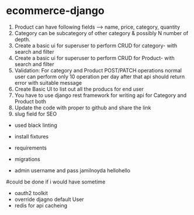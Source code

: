 # ecommerce-django
1. Product can have following fields --> name, price, category, quantity 
2. Category  can be subcategory of other category &amp; possibly N number of depth. 
3. Create a basic ui for superuser to perform CRUD for category- with search and filter 
4. Create a basic ui for superuser to perform CRUD for Product- with search and filter 
5. Validation: For category and Product POST/PATCH operations normal user can perform only 10 operation per day after that api should return error with suitable message 
6. Create Basic UI to list out all the producs for end user 
7. You have to use django rest framework for writing api for Category and Product both 
8. Update the code with proper to github and share the link
9. slug field for SEO


- used black linting

- install fixtures
- requirements
- migrations
 
- admin username and pass jamilnoyda hellohello


#could be done if i  would  have sometime

- oauth2 toolkit
- override djagno default User
- redis for api cacheing

